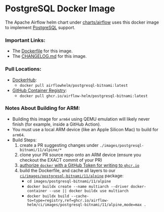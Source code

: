 # PostgreSQL Docker Image

The Apache Airflow helm chart under [charts/airflow](https://github.com/airflow-helm/charts/tree/main/charts/airflow) uses this docker image to implement [PostgreSQL](https://www.postgresql.org/) support.

### Important Links:
- The [Dockerfile](https://github.com/airflow-helm/charts/blob/main/images/postgresql-bitnami/11/alpine/Dockerfile) for this image.
- The [CHANGELOG.md](https://github.com/airflow-helm/charts/blob/main/images/postgresql-bitnami/11/alpine/CHANGELOG.md) for this image.

### Pull Locations:
- [DockerHub](https://hub.docker.com/r/airflowhelm/postgresql-bitnami):
  - `docker pull airflowhelm/postgresql-bitnami:latest`
- [GitHub Container Registry](http://ghcr.io/airflow-helm/postgresql-bitnami):
  - `docker pull ghcr.io/airflow-helm/postgresql-bitnami:latest`

### Notes About Building for ARM:
- Building this image for `arm64` using QEMU emulation will likely never finish (for example, inside a GitHub Action).
- You must use a local ARM device (like an Apple Silicon Mac) to build for `arm64`.
- Build Steps:
   1. create a PR suggesting changes under `./images/postgresql-bitnami/11/alpine/*`
   2. clone your PR source repo onto an ARM device (ensure you checkout the EXACT commit of your PR)
   3. [authorize `docker` with a GitHub Token for writing to `ghcr.io`](https://docs.github.com/en/packages/working-with-a-github-packages-registry/working-with-the-container-registry#authenticating-to-the-container-registry)
   4. build the Dockerfile, and cache all layers to our [`ci/images/postgresql-bitnami/11/alpine`](https://ghcr.io/airflow-helm/ci/images/postgresql-bitnami/11/alpine) package:
       - `cd images/postgresql-bitnami/11/alpine`
       - `docker buildx create --name multiarch --driver docker-container --use || docker buildx use multiarch`
       - `docker buildx build --cache-to=type=registry,ref=ghcr.io/airflow-helm/ci/images/postgresql-bitnami/11/alpine,mode=max .`
